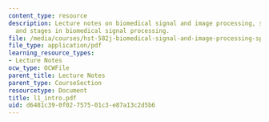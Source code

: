 ```yaml
---
content_type: resource
description: Lecture notes on biomedical signal and image processing, signals, information,
  and stages in biomedical signal processing.
file: /media/courses/hst-582j-biomedical-signal-and-image-processing-spring-2007/d6481c390f02757501c3e87a13c2d5b6_l1_intro.pdf
file_type: application/pdf
learning_resource_types:
- Lecture Notes
ocw_type: OCWFile
parent_title: Lecture Notes
parent_type: CourseSection
resourcetype: Document
title: l1_intro.pdf
uid: d6481c39-0f02-7575-01c3-e87a13c2d5b6
---
```


